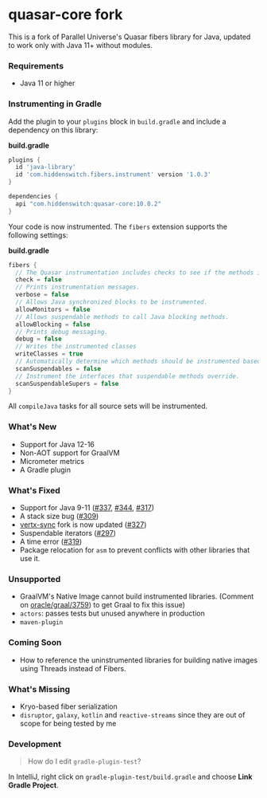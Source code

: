# quasar-core fork

This is a fork of Parallel Universe's Quasar fibers library for Java, updated to work only with Java 11+ without modules.

### Requirements

 - Java 11 or higher
 
### Instrumenting in Gradle

Add the plugin to your `plugins` block in `build.gradle` and include a dependency on this library:

**build.gradle**
```groovy
plugins {
  id 'java-library'
  id 'com.hiddenswitch.fibers.instrument' version '1.0.3'
}

dependencies {
  api "com.hiddenswitch:quasar-core:10.0.2"
}
```

Your code is now instrumented. The `fibers` extension supports the following settings:

**build.gradle**
```groovy
fibers {
  // The Quasar instrumentation includes checks to see if the methods it is entering are instrumented.
  check = false
  // Prints instrumentation messages.
  verbose = false
  // Allows Java synchronized blocks to be instrumented.
  allowMonitors = false
  // Allows suspendable methods to call Java blocking methods.
  allowBlocking = false
  // Prints debug messaging.
  debug = false
  // Writes the instrumented classes
  writeClasses = true
  // Automatically determine which methods should be instrumented based on static analysis.
  scanSuspendables = false
  // Instrument the interfaces that suspendable methods override.
  scanSuspendableSupers = false
}
```

All `compileJava` tasks for all source sets will be instrumented.

### What's New

 - Support for Java 12-16
 - Non-AOT support for GraalVM
 - Micrometer metrics
 - A Gradle plugin

### What's Fixed

 - Support for Java 9-11 ([#337](https://github.com/puniverse/quasar/issues/337), [#344](https://github.com/puniverse/quasar/issues/344), [#317](https://github.com/puniverse/quasar/issues/317))
 - A stack size bug ([#309](https://github.com/puniverse/quasar/issues/309))
 - [vertx-sync](https://github.com/hiddenswitch/vertx-fibers) fork is now updated ([#327](https://github.com/puniverse/quasar/issues/327))
 - Suspendable iterators ([#297](https://github.com/puniverse/quasar/pull/297))
 - A time error ([#319](https://github.com/puniverse/quasar/pull/319))
 - Package relocation for `asm` to prevent conflicts with other libraries that use it.
 
### Unsupported

- GraalVM's Native Image cannot build instrumented libraries. (Comment on [oracle/graal/3759](https://github.com/oracle/graal/issues/3759)) to get Graal to fix this issue)
- `actors`: passes tests but unused anywhere in production
- `maven-plugin`

### Coming Soon

 - How to reference the uninstrumented libraries for building native images using Threads instead of Fibers.

### What's Missing

- Kryo-based fiber serialization
- `disruptor`, `galaxy`, `kotlin` and `reactive-streams` since they are out of scope for being tested by me

### Development

> How do I edit `gradle-plugin-test`?

In IntelliJ, right click on `gradle-plugin-test/build.gradle` and choose **Link Gradle Project**.